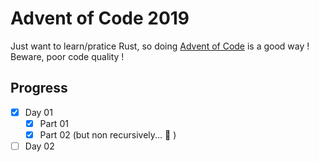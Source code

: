 # Advent of Code 2019

Just want to learn/pratice Rust, so doing [Advent of Code](https://adventofcode.com/2019) is a good way ! Beware, poor code quality ! 


## Progress

 - [x] Day 01  
    - [x] Part 01  
    - [x] Part 02 (but non recursively... :slightly_frowning_face: )
 - [ ] Day 02 
